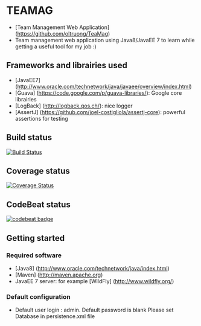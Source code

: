 # TEAMAG
* [Team Management Web Application] (https://github.com/oltruong/TeaMag)
* Team management web application using Java8/JavaEE 7 to learn while getting a useful tool for my job :)

## Frameworks and librairies used

* [JavaEE7] (http://www.oracle.com/technetwork/java/javaee/overview/index.html)
* [Guava] (https://code.google.com/p/guava-libraries/): Google core librairies
* [LogBack] (http://logback.qos.ch/): nice logger
* [AssertJ] (https://github.com/joel-costigliola/assertj-core): powerful assertions for testing

## Build status
[![Build Status](https://travis-ci.org/oltruong/teamag.svg?branch=master)](https://travis-ci.org/oltruong/teamag)

## Coverage status
[![Coverage Status](https://coveralls.io/repos/github/oltruong/teamag/badge.svg?branch=develop)](https://coveralls.io/github/oltruong/teamag?branch=develop)

## CodeBeat status
[![codebeat badge](https://codebeat.co/badges/65219467-fba0-4d80-beaf-ff4644cb7659)](https://codebeat.co/projects/github-com-oltruong-teamag)

## Getting started

### Required software

* [Java8] (http://www.oracle.com/technetwork/java/index.html)
* [Maven] (http://maven.apache.org)
* JavaEE 7 server: for example [WildFly] (http://www.wildfly.org/)

### Default configuration
* Default user login : admin. Default password is blank
Please set Database in persistence.xml file
